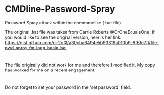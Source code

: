 # CMDline-Password-Spray
Password Spray attack within the commandline (.bat file)

The original .bat file was taken from Carrie Roberts @OrOneEqualsOne.
If you would like to see the original version, here is her link:
https://gist.github.com/clr2of8/a30cba6494e5b93319a010b9e9f6fe7f#file-pwd-spray-for-loop-basic-bat

#

The file originally did not work for me and therefore I modified it.
My copy has worked for me on a recent engagement.
#
Do not forget to set your password in the 'set password' field.
